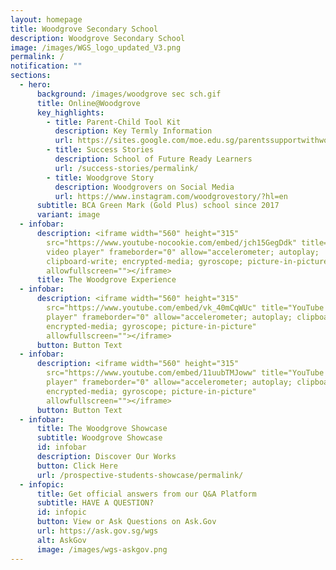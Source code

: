 ```yaml
---
layout: homepage
title: Woodgrove Secondary School
description: Woodgrove Secondary School
image: /images/WGS_logo_updated_V3.png
permalink: /
notification: ""
sections:
  - hero:
      background: /images/woodgrove sec sch.gif
      title: Online@Woodgrove
      key_highlights:
        - title: Parent-Child Tool Kit
          description: Key Termly Information
          url: https://sites.google.com/moe.edu.sg/parentssupportwithwoodgrovesec/home
        - title: Success Stories
          description: School of Future Ready Learners
          url: /success-stories/permalink/
        - title: Woodgrove Story
          description: Woodgrovers on Social Media
          url: https://www.instagram.com/woodgrovestory/?hl=en
      subtitle: BCA Green Mark (Gold Plus) school since 2017
      variant: image
  - infobar:
      description: <iframe width="560" height="315"
        src="https://www.youtube-nocookie.com/embed/jch15GegDdk" title="YouTube
        video player" frameborder="0" allow="accelerometer; autoplay;
        clipboard-write; encrypted-media; gyroscope; picture-in-picture"
        allowfullscreen=""></iframe>
      title: The Woodgrove Experience
  - infobar:
      description: <iframe width="560" height="315"
        src="https://www.youtube.com/embed/vk_40mCqWUc" title="YouTube video
        player" frameborder="0" allow="accelerometer; autoplay; clipboard-write;
        encrypted-media; gyroscope; picture-in-picture"
        allowfullscreen=""></iframe>
      button: Button Text
  - infobar:
      description: <iframe width="560" height="315"
        src="https://www.youtube.com/embed/11uubTMJoww" title="YouTube video
        player" frameborder="0" allow="accelerometer; autoplay; clipboard-write;
        encrypted-media; gyroscope; picture-in-picture"
        allowfullscreen=""></iframe>
      button: Button Text
  - infobar:
      title: The Woodgrove Showcase
      subtitle: Woodgrove Showcase
      id: infobar
      description: Discover Our Works
      button: Click Here
      url: /prospective-students-showcase/permalink/
  - infopic:
      title: Get official answers from our Q&A Platform
      subtitle: HAVE A QUESTION?
      id: infopic
      button: View or Ask Questions on Ask.Gov
      url: https://ask.gov.sg/wgs
      alt: AskGov
      image: /images/wgs-askgov.png
---
```

